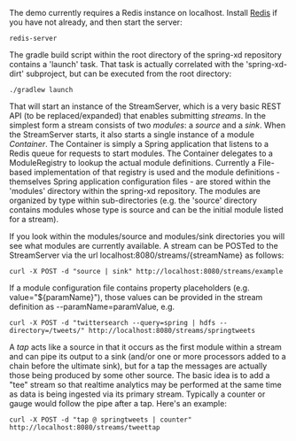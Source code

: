 The demo currently requires a Redis instance on localhost. Install [Redis](http://redis.io/) if you have not already, and then start the server:

````
redis-server
````

The gradle build script within the root directory of the spring-xd repository contains a 'launch' task. That task is actually correlated with the 'spring-xd-dirt' subproject, but can be executed from the root directory:

````
./gradlew launch
````

That will start an instance of the StreamServer, which is a very basic REST API (to be replaced/expanded) that enables submitting _streams_. In the simplest form a stream consists of two _modules_: a _source_ and a _sink_. When the StreamServer starts, it also starts a single instance of a module _Container_. The Container is simply a Spring application that listens to a Redis queue for requests to start modules. The Container delegates to a ModuleRegistry to lookup the actual module definitions. Currently a File-based implementation of that registry is used and the module definitions - themselves Spring application configuration files - are stored within the 'modules' directory within the spring-xd repository. The modules are organized by type within sub-directories (e.g. the 'source' directory contains modules whose type is source and can be the initial module listed for a stream).

If you look within the modules/source and modules/sink directories you will see what modules are currently available. A stream can be POSTed to the StreamServer via the url localhost:8080/streams/{streamName} as follows:

````
curl -X POST -d "source | sink" http://localhost:8080/streams/example
````

If a module configuration file contains property placeholders (e.g. value="${paramName}"), those values can be provided in the stream definition as --paramName=paramValue, e.g.

````
curl -X POST -d "twittersearch --query=spring | hdfs --directory=/tweets/" http://localhost:8080/streams/springtweets
````

A _tap_ acts like a source in that it occurs as the first module within a stream and can pipe its output to a sink (and/or one or more processors added to a chain before the ultimate sink), but for a tap the messages are actually those being produced by some other source. The basic idea is to add a "tee" stream so that realtime analytics may be performed at the same time as data is being ingested via its primary stream. Typically a counter or gauge would follow the pipe after a tap. Here's an example:

````
curl -X POST -d "tap @ springtweets | counter" http://localhost:8080/streams/tweettap
````
